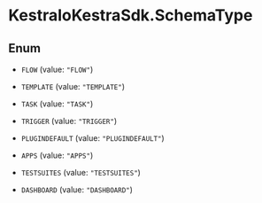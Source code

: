 # KestraIoKestraSdk.SchemaType

## Enum


* `FLOW` (value: `"FLOW"`)

* `TEMPLATE` (value: `"TEMPLATE"`)

* `TASK` (value: `"TASK"`)

* `TRIGGER` (value: `"TRIGGER"`)

* `PLUGINDEFAULT` (value: `"PLUGINDEFAULT"`)

* `APPS` (value: `"APPS"`)

* `TESTSUITES` (value: `"TESTSUITES"`)

* `DASHBOARD` (value: `"DASHBOARD"`)


